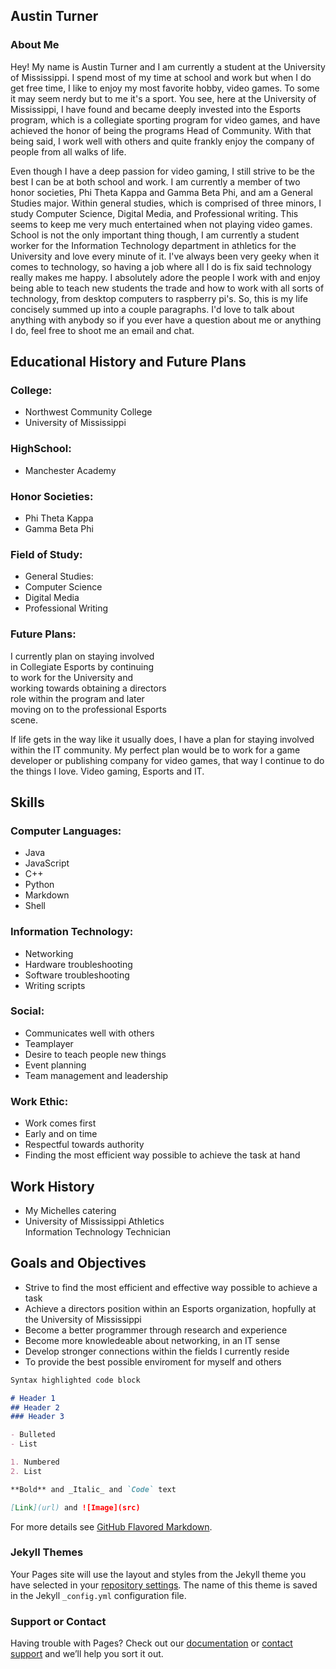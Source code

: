 ## Austin Turner

### About Me

Hey!
My name is Austin Turner and I am currently a student at the University of Mississippi. I spend most of my time at school and work but when I do get free time, I like to enjoy my most favorite hobby, video games. To some it may seem nerdy but to me it's a sport. You see, here at the University of Mississippi, I have found and became deeply invested into the Esports program, which is a collegiate sporting program for video games, and have achieved the honor of being the programs Head of Community. With that being said, I work well with others and quite frankly enjoy the company of people from all walks of life.

Even though I have a deep passion for video gaming, I still strive to be the best I can be at both school and work. I am currently a member of two honor societies, Phi Theta Kappa and Gamma Beta Phi, and am a General Studies major. Within general studies, which is comprised of three minors, I study Computer Science, Digital Media, and Professional writing. This seems to keep me very much entertained when not playing video games. School is not the only important thing though, I am currently a student worker for the Information Technology department in athletics for the University and love every minute of it. I've always been very geeky when it comes to technology, so having a job where all I do is fix said technology really makes me happy. I absolutely adore the people I work with and enjoy being able to teach new students the trade and how to work with all sorts of technology, from desktop computers to raspberry pi's. So, this is my life concisely summed up into a couple paragraphs. I'd love to talk about anything with anybody so if you ever have a question about me or anything I do, feel free to shoot me an email and chat.

Educational History and Future Plans                                              
-----------------------------------------

### College:                             
 - Northwest Community College           
 - University of Mississippi
 
### HighSchool:                         
 - Manchester Academy                    
 
### Honor Societies:                    
 - Phi Theta Kappa                       
 - Gamma Beta Phi                        
 
### Field of Study:                     
 - General Studies:                      
 - Computer Science                      
 - Digital Media                         
 - Professional Writing                  
 
### Future Plans:                       
 I currently plan on staying involved    
 in Collegiate Esports by continuing     
 to work for the University and          
 working towards obtaining a directors   
 role within the program and later       
 moving on to the professional Esports   
 scene.                                  
                                         
 If life gets in the way like it usually
 does, I have a plan for staying involved
 within the IT community. My perfect plan
 would be to work for a game developer or
 publishing company for video games,
 that way I continue to do the things
 I love. Video gaming, Esports and IT.
 
 Skills 
-----------------------------------------

### Computer Languages:
  - Java
  - JavaScript
  - C++
  - Python
  - Markdown
  - Shell
  
### Information Technology:
 - Networking
 - Hardware troubleshooting
 - Software troubleshooting
 - Writing scripts
 
### Social:
 - Communicates well with others
 - Teamplayer
 - Desire to teach people new things
 - Event planning
 - Team management and leadership
 
### Work Ethic:
 - Work comes first
 - Early and on time
 - Respectful towards authority
 - Finding the most efficient
   way possible to achieve the
   task at hand
                                         
  Work History                            
-----------------------------------------

 - My Michelles catering                 
 - University of Mississippi Athletics   
   Information Technology Technician     
                                         
 Goals and Objectives
-----------------------------------------

- Strive to find the most efficient and
  effective way possible to achieve a
  task
- Achieve a directors position within
  an Esports organization, hopfully at
  the University of Mississippi
- Become a better programmer through
  research and experience
- Become more knowledeable about
  networking, in an IT sense
- Develop stronger connections within
  the fields I currently reside
- To provide the best possible enviroment
  for myself and others




```markdown
Syntax highlighted code block

# Header 1
## Header 2
### Header 3

- Bulleted
- List

1. Numbered
2. List

**Bold** and _Italic_ and `Code` text

[Link](url) and ![Image](src)
```

For more details see [GitHub Flavored Markdown](https://guides.github.com/features/mastering-markdown/).

### Jekyll Themes

Your Pages site will use the layout and styles from the Jekyll theme you have selected in your [repository settings](https://github.com/UMPrince/WritWebsite/settings). The name of this theme is saved in the Jekyll `_config.yml` configuration file.

### Support or Contact

Having trouble with Pages? Check out our [documentation](https://help.github.com/categories/github-pages-basics/) or [contact support](https://github.com/contact) and we’ll help you sort it out.
